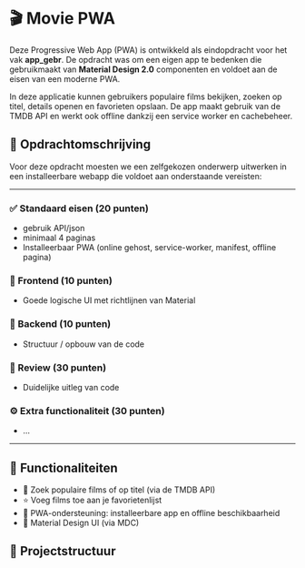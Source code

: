 # 🎬 Movie PWA

Deze Progressive Web App (PWA) is ontwikkeld als eindopdracht voor het vak **app_gebr**. De opdracht was om een eigen app te bedenken die gebruikmaakt van **Material Design 2.0** componenten en voldoet aan de eisen van een moderne PWA.

In deze applicatie kunnen gebruikers populaire films bekijken, zoeken op titel, details openen en favorieten opslaan. De app maakt gebruik van de TMDB API en werkt ook offline dankzij een service worker en cachebeheer.

## 📌 Opdrachtomschrijving

Voor deze opdracht moesten we een zelfgekozen onderwerp uitwerken in een installeerbare webapp die voldoet aan onderstaande vereisten:

---

### ✅ Standaard eisen (20 punten)

- gebruik API/json  
- minimaal 4 paginas  
- Installeerbaar PWA (online gehost, service-worker, manifest, offline pagina)

### 🎨 Frontend (10 punten)

- Goede logische UI met richtlijnen van Material

### 🧠 Backend (10 punten)

- Structuur / opbouw van de code

### 📝 Review (30 punten)

- Duidelijke uitleg van code

### ⚙️ Extra functionaliteit (30 punten)

- …

---

## 🚀 Functionaliteiten

- 🔎 Zoek populaire films of op titel (via de TMDB API)
- ⭐ Voeg films toe aan je favorietenlijst
- 📱 PWA-ondersteuning: installeerbare app en offline beschikbaarheid
- 🎨 Material Design UI (via MDC)

## 📁 Projectstructuur

